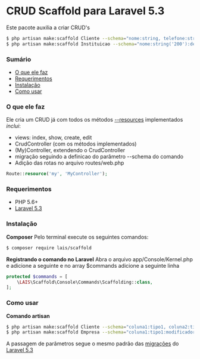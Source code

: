 # CRUD Scaffold para Laravel 5.3
Este pacote auxilia a criar CRUD's

```sh
$ php artisan make:scaffold Cliente --schema="nome:string, telefone:string, data_nascimento:date" --plural="Clientes" --singular="Cliente"
$ php artisan make:scaffold Instituicao --schema="nome:string('200'):default('LAIS'), cnpj:string:nullable, quantidade_funcionarios:integer" -p Clientes -s Cliente
```

### Sumário
 - [O que ele faz](#o-que-ele-faz)
 - [Requerimentos](#requerimentos)
 - [Instalação](#instalação)
 - [Como usar](#como-usar)

### O que ele faz
Ele cria um CRUD já com todos os métodos [--resources](https://laravel.com/docs/5.3/controllers#resource-controllers) implementados
*inclui*:
 - views: index, show, create, edit
 - CrudController (com os métodos implementados)
 - (My)Controller, extendendo o CrudController
 - migração seguindo a definicao do parâmetro --schema do comando
 - Adição das rotas no arquivo routes/web.php
```php
Route::resource('my', 'MyController');
```


### Requerimentos
 - PHP 5.6+
 - [Laravel 5.3](https://laravel.com/docs/5.3)

### Instalação

**Composer**
Pelo terminal execute os seguintes comandos:
```sh
$ composer require lais/scaffold
```
**Registrando o comando no Laravel**
Abra o arquivo app/Console/Kernel.php e adicione a seguinte
e no array $commands adicione a seguinte linha
```php
protected $commands = [
    \LAIS\Scaffold\Console\Commands\Scaffolding::class,
];
```

### Como usar
**Comando artisan**
```sh
$ php artisan make:scaffold Cliente --schema="coluna1:tipo1, coluna2:tipo2..." --plural="Clientes" --singular="Cliente"
$ php artisan make:scaffold Empresa --schema="coluna1:tipo1:modificador1, coluna2:tipo2..." -p Clientes -s Cliente
```


A passagem de parâmetros segue o mesmo padrão das [migrações](https://laravel.com/docs/5.3/migrations#columns) do [Laravel 5.3](https://laravel.com/docs/5.3)
